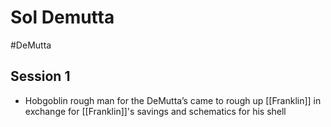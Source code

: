 # Sol Demutta
#DeMutta

## Session 1

- Hobgoblin rough man for the DeMutta’s came to rough up [[Franklin]] in exchange for [[Franklin]]'s savings and schematics for his shell